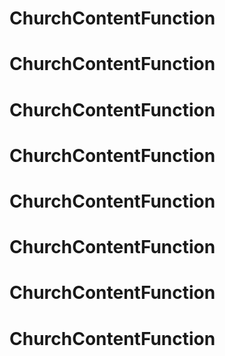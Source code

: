 # ChurchContentFunction
# ChurchContentFunction
# ChurchContentFunction
# ChurchContentFunction
# ChurchContentFunction
# ChurchContentFunction
# ChurchContentFunction
# ChurchContentFunction

